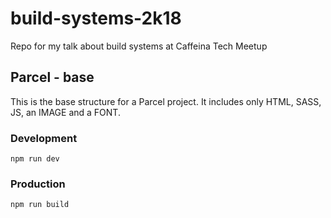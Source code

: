 # build-systems-2k18
Repo for my talk about build systems at Caffeina Tech Meetup

## Parcel - base
This is the base structure for a Parcel project. It includes only HTML, SASS, JS, an IMAGE and a FONT.

### Development

```
npm run dev
```

### Production

```
npm run build
```